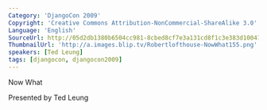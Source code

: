 ```yaml
---
Category: 'DjangoCon 2009'
Copyright: 'Creative Commons Attribution-NonCommercial-ShareAlike 3.0'
Language: 'English'
SourceUrl: http://05d2db1380b6504cc981-8cbed8cf7e3a131cd8f1c3e383d10041.r93.cf2.rackcdn.com/djangocon-2009/8_now-what.flv
ThumbnailUrl: 'http://a.images.blip.tv/Robertlofthouse-NowWhat155.png'
speakers: [Ted Leung]
tags: [djangocon, djangocon2009]
---
```

Now What

  
Presented by Ted Leung

